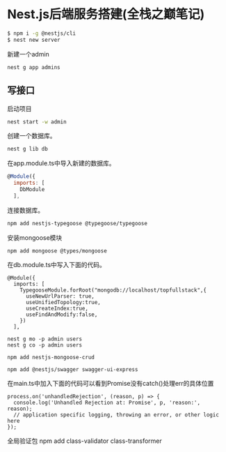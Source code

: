 # Nest.js后端服务搭建(全栈之巅笔记)
``` bash
$ npm i -g @nestjs/cli
$ nest new server
```
新建一个admin
```
nest g app admins
```
## 写接口
启动项目
``` bash
nest start -w admin
```
创建一个数据库。
``` bash
nest g lib db
```
在app.module.ts中导入新建的数据库。
``` js
@Module({
  imports: [
    DbModule
  ],
```
连接数据库。 
``` bash
npm add nestjs-typegoose @typegoose/typegoose
```
安装mongoose模块
```
npm add mongoose @types/mongoose
```
在db.module.ts中写入下面的代码。
```
@Module({
  imports: [
    TypegooseModule.forRoot("mongodb://localhost/topfullstack",{
      useNewUrlParser: true,
      useUnifiedTopology:true,
      useCreateIndex:true,
      useFindAndModify:false,
    })
  ],
```

```
nest g mo -p admin users
nest g co -p admin users
````
```
npm add nestjs-mongoose-crud
```

```
npm add @nestjs/swagger swagger-ui-express
```
在main.ts中加入下面的代码可以看到Promise没有catch()处理err的具体位置
```
process.on('unhandledRejection', (reason, p) => {
  console.log('Unhandled Rejection at: Promise', p, 'reason:', reason);
  // application specific logging, throwing an error, or other logic here
});
```
全局验证包
npm add class-validator class-transformer